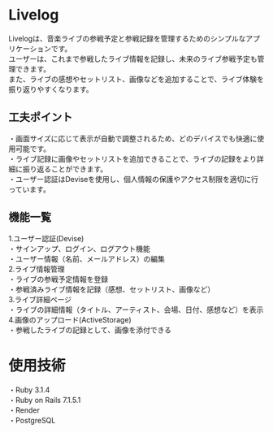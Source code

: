 # Livelog
Livelogは、音楽ライブの参戦予定と参戦記録を管理するためのシンプルなアプリケーションです。  
ユーザーは、これまで参戦したライブ情報を記録し、未来のライブ参戦予定も管理できます。  
また、ライブの感想やセットリスト、画像などを追加することで、ライブ体験を振り返りやすくなります。

## 工夫ポイント
・画面サイズに応じて表示が自動で調整されるため、どのデバイスでも快適に使用可能です。  
・ライブ記録に画像やセットリストを追加できることで、ライブの記録をより詳細に振り返ることができます。  
・ユーザー認証はDeviseを使用し、個人情報の保護やアクセス制限を適切に行っています。

## 機能一覧
1.ユーザー認証(Devise)  
・サインアップ、ログイン、ログアウト機能  
・ユーザー情報（名前、メールアドレス）の編集  
2.ライブ情報管理  
・ライブの参戦予定情報を登録  
・参戦済みライブ情報を記録（感想、セットリスト、画像など）  
3.ライブ詳細ページ  
・ライブの詳細情報（タイトル、アーティスト、会場、日付、感想など）を表示  
4.画像のアップロード(ActiveStorage)  
・参戦したライブの記録として、画像を添付できる  

# 使用技術
・Ruby 3.1.4  
・Ruby on Rails 7.1.5.1     
・Render  
・PostgreSQL  
